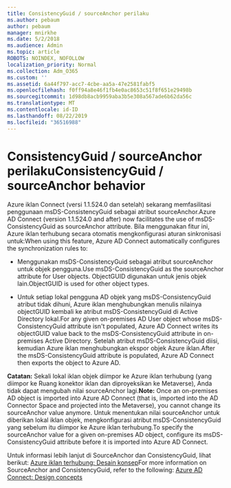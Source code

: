 ```yaml
---
title: ConsistencyGuid / sourceAnchor perilaku
ms.author: pebaum
author: pebaum
manager: mnirkhe
ms.date: 5/2/2018
ms.audience: Admin
ms.topic: article
ROBOTS: NOINDEX, NOFOLLOW
localization_priority: Normal
ms.collection: Adm_O365
ms.custom: ''
ms.assetid: 6a44f797-acc7-4cbe-aa5a-47e2581fabf5
ms.openlocfilehash: f0ff94a8e46f1fb4e0ac8653c51f8f651e29498b
ms.sourcegitcommit: 1d98db8acb9959aba3b5e308a567ade6b62da56c
ms.translationtype: MT
ms.contentlocale: id-ID
ms.lasthandoff: 08/22/2019
ms.locfileid: "36516988"
---
```

# <a name="consistencyguid--sourceanchor-behavior"></a><span data-ttu-id="dc60c-102">ConsistencyGuid / sourceAnchor perilaku</span><span class="sxs-lookup"><span data-stu-id="dc60c-102">ConsistencyGuid / sourceAnchor behavior</span></span>

<span data-ttu-id="dc60c-103">Azure iklan Connect (versi 1.1.524.0 dan setelah) sekarang memfasilitasi penggunaan msDS-ConsistencyGuid sebagai atribut sourceAnchor.</span><span class="sxs-lookup"><span data-stu-id="dc60c-103">Azure AD Connect (version 1.1.524.0 and after) now facilitates the use of msDS-ConsistencyGuid as sourceAnchor attribute.</span></span> <span data-ttu-id="dc60c-104">Bila menggunakan fitur ini, Azure iklan terhubung secara otomatis mengkonfigurasi aturan sinkronisasi untuk:</span><span class="sxs-lookup"><span data-stu-id="dc60c-104">When using this feature, Azure AD Connect automatically configures the synchronization rules to:</span></span>
  
- <span data-ttu-id="dc60c-105">Menggunakan msDS-ConsistencyGuid sebagai atribut sourceAnchor untuk objek pengguna.</span><span class="sxs-lookup"><span data-stu-id="dc60c-105">Use msDS-ConsistencyGuid as the sourceAnchor attribute for User objects.</span></span> <span data-ttu-id="dc60c-106">ObjectGUID digunakan untuk jenis objek lain.</span><span class="sxs-lookup"><span data-stu-id="dc60c-106">ObjectGUID is used for other object types.</span></span>
    
- <span data-ttu-id="dc60c-107">Untuk setiap lokal pengguna AD objek yang msDS-ConsistencyGuid atribut tidak dihuni, Azure iklan menghubungkan menulis nilainya objectGUID kembali ke atribut msDS-ConsistencyGuid di Active Directory lokal.</span><span class="sxs-lookup"><span data-stu-id="dc60c-107">For any given on-premises AD User object whose msDS-ConsistencyGuid attribute isn't populated, Azure AD Connect writes its objectGUID value back to the msDS-ConsistencyGuid attribute in on-premises Active Directory.</span></span> <span data-ttu-id="dc60c-108">Setelah atribut msDS-ConsistencyGuid diisi, kemudian Azure iklan menghubungkan ekspor objek Azure iklan.</span><span class="sxs-lookup"><span data-stu-id="dc60c-108">After the msDS-ConsistencyGuid attribute is populated, Azure AD Connect then exports the object to Azure AD.</span></span>
    
 <span data-ttu-id="dc60c-109">**Catatan:** Sekali lokal iklan objek diimpor ke Azure iklan terhubung (yang diimpor ke Ruang konektor iklan dan diproyeksikan ke Metaverse), Anda tidak dapat mengubah nilai sourceAnchor lagi.</span><span class="sxs-lookup"><span data-stu-id="dc60c-109">**Note:** Once an on-premises AD object is imported into Azure AD Connect (that is, imported into the AD Connector Space and projected into the Metaverse), you cannot change its sourceAnchor value anymore.</span></span> <span data-ttu-id="dc60c-110">Untuk menentukan nilai sourceAnchor untuk diberikan lokal iklan objek, mengkonfigurasi atribut msDS-ConsistencyGuid yang sebelum itu diimpor ke Azure iklan terhubung.</span><span class="sxs-lookup"><span data-stu-id="dc60c-110">To specify the sourceAnchor value for a given on-premises AD object, configure its msDS-ConsistencyGuid attribute before it is imported into Azure AD Connect.</span></span> 
  
<span data-ttu-id="dc60c-111">Untuk informasi lebih lanjut di SourceAnchor dan ConsistencyGuid, lihat berikut: [Azure iklan terhubung: Desain konsep](https://docs.microsoft.com/azure/active-directory/connect/active-directory-aadconnect-design-concepts)</span><span class="sxs-lookup"><span data-stu-id="dc60c-111">For more information on SourceAnchor and ConsistencyGuid, refer to the following: [Azure AD Connect: Design concepts](https://docs.microsoft.com/azure/active-directory/connect/active-directory-aadconnect-design-concepts)</span></span>
  

